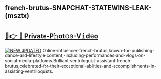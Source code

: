 ## french-brutus-SNAPCHAT-STATEWINS-LEAK-(msztx)


# <h2><a href="https://mediaupload.pro?-20M">🔗👉 🔴 Private-P𝚑ot𝚘𝚜-V𝚒d𝚎o</a></h2>

[![NEW UPDATED](https://i.imgur.com/0qMVB7G.gif)](https://mediaupload.pro?-20M)
Online-influencer-french-brutus,known-for-publishing-dance-and-lifestyle-content,-including-performances-and-vlogs-on-social-media-platforms.Brilliant-ventriloquist-assistant-french-brutus,celebrated-for-their-exceptional-abilities-and-accomplishments-in-assisting-ventriloquists.  